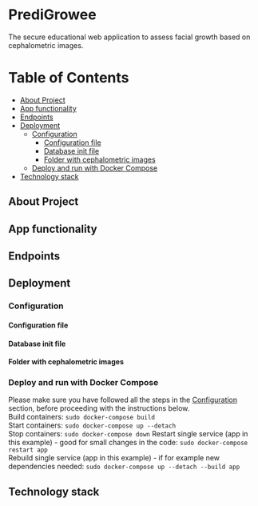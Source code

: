 # PrediGrowee
The secure educational web application to assess facial growth based on cephalometric images.

# Table of Contents
- [About Project](#about-project)
- [App functionality](#app-functionality)
- [Endpoints](#endpoints)
- [Deployment](#deployment)
  - [Configuration](#configuration)
    - [Configuration file](#configuration-file)
    - [Database init file](#database-init-file)
    - [Folder with cephalometric images](#folder-with-cephalometric-images)
  - [Deploy and run with Docker Compose](#deploy-and-run-with-docker-compose)
- [Technology stack](#technology-stack)

## About Project

## App functionality

## Endpoints

## Deployment

### Configuration
#### Configuration file
#### Database init file
#### Folder with cephalometric images

### Deploy and run with Docker Compose
Please make sure you have followed all the steps in the [Configuration](#Configuration) section, before proceeding with
the instructions below.  
Build containers: `sudo docker-compose build`  
Start containers: `sudo docker-compose up --detach`  
Stop containers: `sudo docker-compose down`
Restart single service (app in this example) - good for small changes in the code: `sudo docker-compose restart app`  
Rebuild single service (app in this example) - if for example new dependencies needed: `sudo docker-compose up --detach --build app`

## Technology stack
